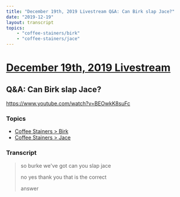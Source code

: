 ```yaml
---
title: "December 19th, 2019 Livestream Q&A: Can Birk slap Jace?"
date: "2019-12-19"
layout: transcript
topics:
    - "coffee-stainers/birk"
    - "coffee-stainers/jace"
---
```

# [December 19th, 2019 Livestream](../2019-12-19.md)
## Q&A: Can Birk slap Jace?
https://www.youtube.com/watch?v=BEOwkK8suFc

### Topics
* [Coffee Stainers > Birk](../topics/coffee-stainers/birk.md)
* [Coffee Stainers > Jace](../topics/coffee-stainers/jace.md)

### Transcript

> so burke we've got can you slap jace
> 
> no yes thank you that is the correct
> 
> answer
> 
